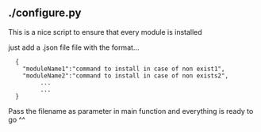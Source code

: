 ## ./configure.py
This is a nice script to ensure that every module is installed

just add a .json file file with the format...
```
  {
    "moduleName1":"command to install in case of non exist1",
    "moduleName2":"command to install in case of non exists2",
         ...
         ...
  }
```
Pass the filename as parameter in main function and everything is ready to go ^^

